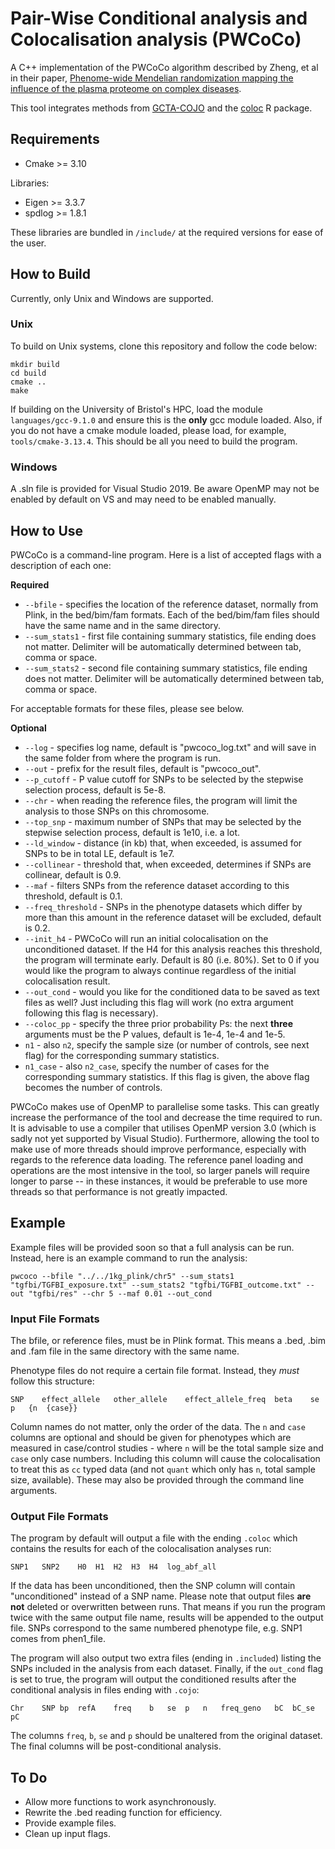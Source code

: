 # Pair-Wise Conditional analysis and Colocalisation analysis (PWCoCo)
A C++ implementation of the PWCoCo algorithm described by Zheng, et al in their paper, [Phenome-wide Mendelian randomization mapping the influence of the plasma proteome on complex diseases](https://doi.org/10.1038/s41588-020-0682-6). 

This tool integrates methods from [GCTA-COJO](https://cnsgenomics.com/software/gcta/#Overview) and the [coloc](https://chr1swallace.github.io/coloc/index.html) R package.

## Requirements
- Cmake >= 3.10

Libraries:
- Eigen >= 3.3.7
- spdlog >= 1.8.1

These libraries are bundled in `/include/` at the required versions for ease of the user.

## How to Build
Currently, only Unix and Windows are supported.

### Unix
To build on Unix systems, clone this repository and follow the code below:
```
mkdir build
cd build
cmake ..
make
```

If building on the University of Bristol's HPC, load the module `languages/gcc-9.1.0` and ensure this is the **only** gcc module loaded. Also, if you do not have a cmake module loaded, please load, for example, `tools/cmake-3.13.4`. This should be all you need to build the program.

### Windows

A .sln file is provided for Visual Studio 2019. Be aware OpenMP may not be enabled by default on VS and may need to be enabled manually.

## How to Use
PWCoCo is a command-line program. Here is a list of accepted flags with a description of each one:

**Required**
- `--bfile` - specifies the location of the reference dataset, normally from Plink, in the bed/bim/fam formats. Each of the bed/bim/fam files should have the same name and in the same directory.
- `--sum_stats1` - first file containing summary statistics, file ending does not matter. Delimiter will be automatically determined between tab, comma or space.
- `--sum_stats2` - second file containing summary statistics, file ending does not matter. Delimiter will be automatically determined between tab, comma or space.

For acceptable formats for these files, please see below.

**Optional**
- `--log` - specifies log name, default is "pwcoco_log.txt" and will save in the same folder from where the program is run.
- `--out` - prefix for the result files, default is "pwcoco_out".
- `--p_cutoff` - P value cutoff for SNPs to be selected by the stepwise selection process, default is 5e-8. 
- `--chr` - when reading the reference files, the program will limit the analysis to those SNPs on this chromosome. 
- `--top_snp` - maximum number of SNPs that may be selected by the stepwise selection process, default is 1e10, i.e. a lot.
- `--ld_window` - distance (in kb) that, when exceeded, is assumed for SNPs to be in total LE, default is 1e7.
- `--collinear` - threshold that, when exceeded, determines if SNPs are collinear, default is 0.9.
- `--maf` - filters SNPs from the reference dataset according to this threshold, default is 0.1.
- `--freq_threshold` - SNPs in the phenotype datasets which differ by more than this amount in the reference dataset will be excluded, default is 0.2.
- `--init_h4` - PWCoCo will run an initial colocalisation on the unconditioned dataset. If the H4 for this analysis reaches this threshold, the program will terminate early. Default is 80 (i.e. 80%). Set to 0 if you would like the program to always continue regardless of the initial colocalisation result.
- `--out_cond` - would you like for the conditioned data to be saved as text files as well? Just including this flag will work (no extra argument following this flag is necessary).
- `--coloc_pp` - specify the three prior probability Ps: the next **three** arguments must be the P values, default is 1e-4, 1e-4 and 1e-5.
- `n1` - also `n2`, specify the sample size (or number of controls, see next flag) for the corresponding summary statistics. 
- `n1_case` - also `n2_case`, specify the number of cases for the corresponding summary statistics. If this flag is given, the above flag becomes the number of controls.

PWCoCo makes use of OpenMP to parallelise some tasks. This can greatly increase the performance of the tool and decrease the time required to run. It is advisable to use a compiler that utilises OpenMP version 3.0 (which is sadly not yet supported by Visual Studio). Furthermore, allowing the tool to make use of more threads should improve performance, especially with regards to the reference data loading. The reference panel loading and operations are the most intensive in the tool, so larger panels will require longer to parse -- in these instances, it would be preferable to use more threads so that performance is not greatly impacted.

## Example
Example files will be provided soon so that a full analysis can be run. Instead, here is an example command to run the analysis:

`pwcoco --bfile "../../1kg_plink/chr5" --sum_stats1 "tgfbi/TGFBI_exposure.txt" --sum_stats2 "tgfbi/TGFBI_outcome.txt" --out "tgfbi/res" --chr 5 --maf 0.01 --out_cond`

### Input File Formats
The bfile, or reference files, must be in Plink format. This means a .bed, .bim and .fam file in the same directory with the same name.

Phenotype files do not require a certain file format. Instead, they _must_ follow this structure:

`SNP	effect_allele	other_allele	effect_allele_freq	beta	se	p	{n	{case}}`

Column names do not matter, only the order of the data. The `n` and `case` columns are optional and should be given for phenotypes which are measured in case/control studies - where `n` will be the total sample size and `case` only case numbers. Including this column will cause the colocalisation to treat this as `cc` typed data (and not `quant` which only has `n`, total sample size, available). These may also be provided through the command line arguments.

### Output File Formats
The program by default will output a file with the ending `.coloc` which contains the results for each of the colocalisation analyses run:

`SNP1	SNP2	H0	H1	H2	H3	H4	log_abf_all`

If the data has been unconditioned, then the SNP column will contain "unconditioned" instead of a SNP name. Please note that output files **are not** deleted or overwritten between runs. That means if you run the program twice with the same output file name, results will be appended to the output file. SNPs correspond to the same numbered phenotype file, e.g. SNP1 comes from phen1_file.

The program will also output two extra files (ending in `.included`) listing the SNPs included in the analysis from each dataset. Finally, if the `out_cond` flag is set to true, the program will output the conditioned results after the conditional analysis in files ending with `.cojo`:

`Chr	SNP	bp	refA	freq	b	se	p	n	freq_geno	bC	bC_se	pC`

The columns `freq`, `b`, `se` and `p` should be unaltered from the original dataset. The final columns will be post-conditional analysis. 

## To Do
- Allow more functions to work asynchronously.
- Rewrite the .bed reading function for efficiency.
- Provide example files.
- Clean up input flags.

